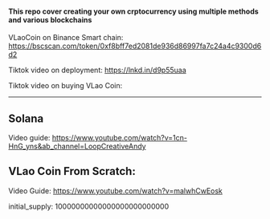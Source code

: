 #### This repo cover creating your own crptocurrency using multiple methods and various blockchains

VLaoCoin on Binance Smart chain: https://bscscan.com/token/0xf8bff7ed2081de936d86997fa7c24a4c9300d6d2

Tiktok video on deployment: https://lnkd.in/d9p55uaa

Tiktok video on buying VLao Coin: 

--------------

## Solana 

Video guide: https://www.youtube.com/watch?v=1cn-HnG_yns&ab_channel=LoopCreativeAndy



## VLao Coin From Scratch:
Video Guide: https://www.youtube.com/watch?v=malwhCwEosk


initial_supply: 10000000000000000000000000